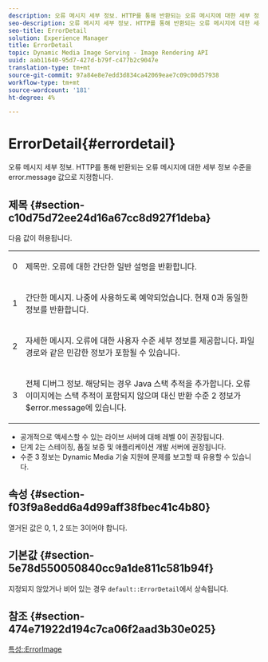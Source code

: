 ```yaml
---
description: 오류 메시지 세부 정보. HTTP를 통해 반환되는 오류 메시지에 대한 세부 정보 수준을 error.message 값으로 지정합니다.
seo-description: 오류 메시지 세부 정보. HTTP를 통해 반환되는 오류 메시지에 대한 세부 정보 수준을 error.message 값으로 지정합니다.
seo-title: ErrorDetail
solution: Experience Manager
title: ErrorDetail
topic: Dynamic Media Image Serving - Image Rendering API
uuid: aab11640-95d7-427d-b79f-c477b2c9047e
translation-type: tm+mt
source-git-commit: 97a84e8e7edd3d834ca42069eae7c09c00d57938
workflow-type: tm+mt
source-wordcount: '181'
ht-degree: 4%

---
```



# ErrorDetail{#errordetail}

오류 메시지 세부 정보. HTTP를 통해 반환되는 오류 메시지에 대한 세부 정보 수준을 error.message 값으로 지정합니다.

## 제목 {#section-c10d75d72ee24d16a67cc8d927f1deba}

다음 값이 허용됩니다.

<table id="simpletable_7904444FF9F14D678F05094CA9E45664"> 
 <tr class="strow"> 
  <td class="stentry"> <p>0 </p></td> 
  <td class="stentry"> <p>제목만. 오류에 대한 간단한 일반 설명을 반환합니다. </p></td> 
 </tr> 
 <tr class="strow"> 
  <td class="stentry"> <p>1 </p></td> 
  <td class="stentry"> <p>간단한 메시지. 나중에 사용하도록 예약되었습니다. 현재 0과 동일한 정보를 반환합니다. </p></td> 
 </tr> 
 <tr class="strow"> 
  <td class="stentry"> <p>2 </p></td> 
  <td class="stentry"> <p>자세한 메시지. 오류에 대한 사용자 수준 세부 정보를 제공합니다. 파일 경로와 같은 민감한 정보가 포함될 수 있습니다. </p></td> 
 </tr> 
 <tr class="strow"> 
  <td class="stentry"> <p>3 </p></td> 
  <td class="stentry"> <p>전체 디버그 정보. 해당되는 경우 Java 스택 추적을 추가합니다. 오류 이미지에는 스택 추적이 포함되지 않으며 대신 반환 수준 2 정보가 <span class="codeph"> $error.message</span>에 있습니다. </p></td> 
 </tr> 
</table>

* 공개적으로 액세스할 수 있는 라이브 서버에 대해 레벨 0이 권장됩니다.
* 단계 2는 스테이징, 품질 보증 및 애플리케이션 개발 서버에 권장됩니다.
* 수준 3 정보는 Dynamic Media 기술 지원에 문제를 보고할 때 유용할 수 있습니다.

## 속성 {#section-f03f9a8edd6a4d99aff38fbec41c4b80}

열거된 값은 0, 1, 2 또는 3이어야 합니다.

## 기본값 {#section-5e78d550050840cc9a1de811c581b94f}

지정되지 않았거나 비어 있는 경우 `default::ErrorDetail`에서 상속됩니다.

## 참조 {#section-474e71922d194c7ca06f2aad3b30e025}

[특성::ErrorImage](../../../../../ir-api/material-cat/image-rendering-api-ref/c-ir-material-catalog/c-ir-attributes-reference/r-ir-errorimage.md#reference-b58bdaba96074c52802ca8dc54bfe2f0)
